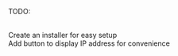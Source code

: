  TODO:<br><br>

   Create an installer for easy setup<br>
   Add button to display IP address for convenience
